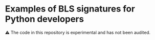 # Examples of BLS signatures for Python developers

⚠️ The code in this repository is experimental and has not been audited.

